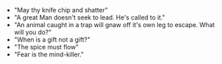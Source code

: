 * "May thy knife chip and shatter"
* "A great Man doesn't seek to lead. He's called to it."
* "An animal caught in a trap will gnaw off it's own leg to escape. What will you do?"
* "When is a gift not a gift?"
* "The spice must flow"
* "Fear is the mind-killer."
